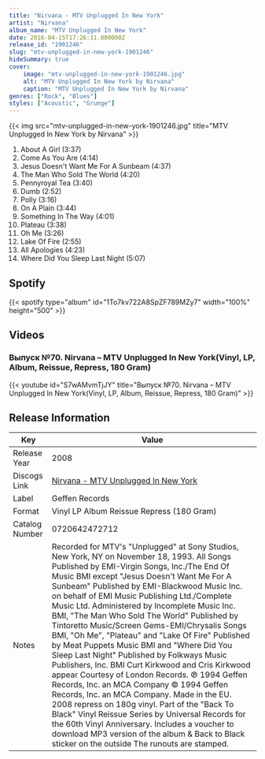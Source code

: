```yaml
---
title: "Nirvana - MTV Unplugged In New York"
artist: "Nirvana"
album_name: "MTV Unplugged In New York"
date: 2016-04-15T17:26:11.000000Z
release_id: "1901246"
slug: "mtv-unplugged-in-new-york-1901246"
hideSummary: true
cover:
    image: "mtv-unplugged-in-new-york-1901246.jpg"
    alt: "MTV Unplugged In New York by Nirvana"
    caption: "MTV Unplugged In New York by Nirvana"
genres: ["Rock", "Blues"]
styles: ["Acoustic", "Grunge"]
---
```


{{< img src="mtv-unplugged-in-new-york-1901246.jpg" title="MTV Unplugged In New York by Nirvana" >}}

<!-- section break -->

1. About A Girl (3:37)
2. Come As You Are (4:14)
3. Jesus Doesn't Want Me For A Sunbeam (4:37)
4. The Man Who Sold The World (4:20)
5. Pennyroyal Tea (3:40)
6. Dumb (2:52)
7. Polly (3:16)
8. On A Plain (3:44)
9. Something In The Way (4:01)
10. Plateau (3:38)
11. Oh Me (3:26)
12. Lake Of Fire (2:55)
13. All Apologies (4:23)
14. Where Did You Sleep Last Night (5:07)

<!-- section break -->


## Spotify
{{< spotify type="album" id="1To7kv722A8SpZF789MZy7" width="100%" height="500" >}}



## Videos
### Выпуск №70. Nirvana ‎– MTV Unplugged In New York(Vinyl, LP, Album, Reissue, Repress, 180 Gram)
{{< youtube id="S7wAMvmTjJY" title="Выпуск №70. Nirvana ‎– MTV Unplugged In New York(Vinyl, LP, Album, Reissue, Repress, 180 Gram)" >}}<br>



## Release Information
|  Key           | Value                                                |
| ---------------| ---------------------------------------------------- |
| Release Year   | 2008                                   |
| Discogs Link   | [Nirvana - MTV Unplugged In New York](https://www.discogs.com/release/1901246-Nirvana-MTV-Unplugged-In-New-York) |
| Label          | Geffen Records |
| Format         | Vinyl LP Album Reissue Repress (180 Gram) |
| Catalog Number | 0720642472712 |
| Notes | Recorded for MTV's "Unplugged" at Sony Studios, New York, NY on November 18, 1993.  All Songs Published by EMI-Virgin Songs, Inc./The End Of Music BMI except "Jesus Doesn't Want Me For A Sunbeam" Published by EMI-Blackwood Music Inc. on behalf of EMI Music Publishing Ltd./Complete Music Ltd. Administered by Incomplete Music Inc. BMI, "The Man Who Sold The World" Published by Tintoretto Music/Screen Gems-EMI/Chrysalis Songs BMI, "Oh Me", "Plateau" and "Lake Of Fire" Published by Meat Puppets Music BMI and "Where Did You Sleep Last Night" Published by Folkways Music Publishers, Inc. BMI Curt Kirkwood and Cris Kirkwood appear Courtesy of London Records.  ℗ 1994 Geffen Records, Inc. an MCA Company © 1994 Geffen Records, Inc. an MCA Company. Made in the EU.   2008 repress on 180g vinyl. Part of the "Back To Black" Vinyl Reissue Series by Universal Records for the 60th Vinyl Anniversary.  Includes a voucher to download MP3 version of the album & Back to Black sticker on the outside  The runouts are stamped. |